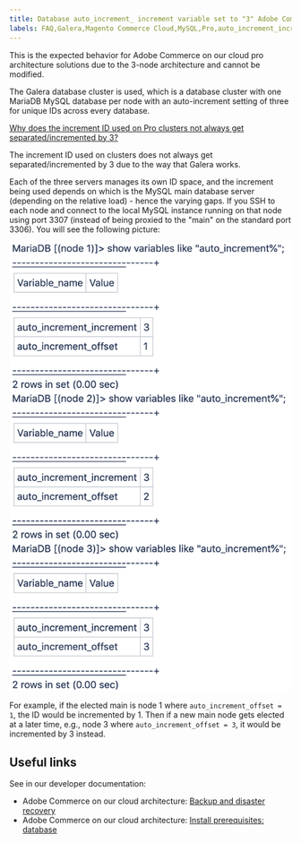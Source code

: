 ```yaml
---
title: Database auto_increment_ increment variable set to "3" Adobe Commerce on our cloud pro architecture
labels: FAQ,Galera,Magento Commerce Cloud,MySQL,Pro,auto_increment_increment,database,Adobe Commerce on our cloud architecture,Adobe Commerce on our cloud pro architecture
---
```


This is the expected behavior for Adobe Commerce on our cloud pro architecture solutions due to the 3-node architecture and cannot be modified.

The Galera database cluster is used, which is a database cluster with one MariaDB MySQL database per node with an auto-increment setting of three for unique IDs across every database.

<ins>Why does the increment ID used on Pro clusters not always get separated/incremented by 3?</ins>

The increment ID used on clusters does not always get separated/incremented by 3 due to the way that Galera works.

Each of the three servers manages its own ID space, and the increment being used depends on which is the MySQL main database server (depending on the relative load) - hence the varying gaps.
If you SSH to each node and connect to the local MySQL instance running on that node using port 3307 (instead of being proxied to the "main" on the standard port 3306). You will see the following picture:


![auto_increment](assets/auto_increment_id.png)

For example, if the elected main is node 1 where ``auto_increment_offset = 1``, the ID would be incremented by 1. Then if a new main node gets elected at a later time, e.g., node 3 where ``auto_increment_offset = 3``, it would be incremented by 3 instead.

## Useful links

See in our developer documentation:

* Adobe Commerce on our cloud architecture: [Backup and disaster recovery](https://devdocs.magento.com/cloud/architecture/pro-architecture.html#backup-and-disaster-recovery)
* Adobe Commerce on our cloud architecture: [Install prerequisites: database](https://devdocs.magento.com/cloud/before/before-workspace-magento-prereqs.html#database)
